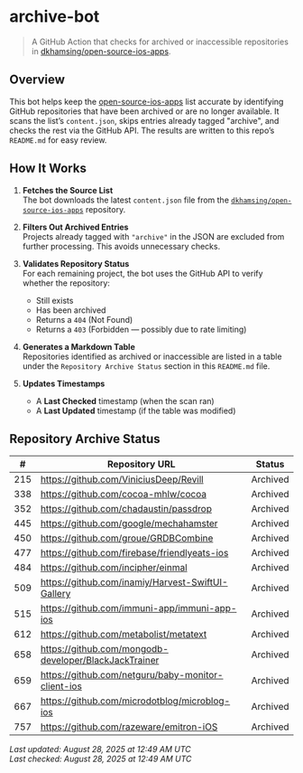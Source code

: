 # archive-bot

> A GitHub Action that checks for archived or inaccessible repositories in [dkhamsing/open-source-ios-apps](https://github.com/dkhamsing/open-source-ios-apps).

## Overview

This bot helps keep the [open-source-ios-apps](https://github.com/dkhamsing/open-source-ios-apps) list accurate by identifying GitHub repositories that have been archived or are no longer available. It scans the list’s `content.json`, skips entries already tagged "archive", and checks the rest via the GitHub API. The results are written to this repo’s `README.md` for easy review.


## How It Works

1. **Fetches the Source List**  
   The bot downloads the latest `content.json` file from the [`dkhamsing/open-source-ios-apps`](https://github.com/dkhamsing/open-source-ios-apps) repository.

2. **Filters Out Archived Entries**  
   Projects already tagged with `"archive"` in the JSON are excluded from further processing. This avoids unnecessary checks.

3. **Validates Repository Status**  
   For each remaining project, the bot uses the GitHub API to verify whether the repository:
   - Still exists
   - Has been archived
   - Returns a `404` (Not Found)
   - Returns a `403` (Forbidden — possibly due to rate limiting)

4. **Generates a Markdown Table**  
   Repositories identified as archived or inaccessible are listed in a table under the `Repository Archive Status` section in this `README.md` file.

5. **Updates Timestamps**  
   - A **Last Checked** timestamp (when the scan ran)
   - A **Last Updated** timestamp (if the table was modified)


## Repository Archive Status

| # | Repository URL | Status |
|---|----------------|--------|
| 215 | https://github.com/ViniciusDeep/Revill | Archived |
| 338 | https://github.com/cocoa-mhlw/cocoa | Archived |
| 352 | https://github.com/chadaustin/passdrop | Archived |
| 445 | https://github.com/google/mechahamster | Archived |
| 450 | https://github.com/groue/GRDBCombine | Archived |
| 477 | https://github.com/firebase/friendlyeats-ios | Archived |
| 484 | https://github.com/incipher/einmal | Archived |
| 509 | https://github.com/inamiy/Harvest-SwiftUI-Gallery | Archived |
| 515 | https://github.com/immuni-app/immuni-app-ios | Archived |
| 612 | https://github.com/metabolist/metatext | Archived |
| 658 | https://github.com/mongodb-developer/BlackJackTrainer | Archived |
| 659 | https://github.com/netguru/baby-monitor-client-ios | Archived |
| 667 | https://github.com/microdotblog/microblog-ios | Archived |
| 757 | https://github.com/razeware/emitron-iOS | Archived |

*Last updated: August 28, 2025 at 12:49 AM UTC*  
*Last checked: August 28, 2025 at 12:49 AM UTC*